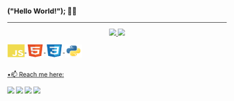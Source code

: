 ### ("Hello World!"); 👋🏼
<hr>
<div align="center">
  <a href="https://github.com/TaryNascimento">
  <img height="150em" src="https://github-readme-stats.vercel.app/api?username=TaryNascimento&show_icons=true&theme=theme=chartreuse-dark_commits=true&count_private=true"/>
  <img height="150em" src="https://github-readme-stats.vercel.app/api/top-langs/?username=TaryNascimento&layout=compact&langs_count=7&theme=chartreuse-dark&include_all"/>
</div>

<div style="display: inline_block"><br>
  <img align="center" alt="Tary-Js" height="30" width="40" src="https://raw.githubusercontent.com/devicons/devicon/master/icons/javascript/javascript-plain.svg">
  <img align="center" alt="Tary-HTML" height="30" width="40" src="https://raw.githubusercontent.com/devicons/devicon/master/icons/html5/html5-original.svg">
  <img align="center" alt="Tary-CSS" height="30" width="40" src="https://raw.githubusercontent.com/devicons/devicon/master/icons/css3/css3-original.svg">
  <img align="center" alt="Tary-Python" height="30" width="40" src="https://raw.githubusercontent.com/devicons/devicon/master/icons/python/python-original.svg">
  
</div>

  ##
  
  
 •📫 Reach me here:
<div> 
  <a href="https://instagram.com/_tarynascc" target="_blank"><img src="https://img.shields.io/badge/-Instagram-%23E4405F?style=for-the-badge&logo=instagram&logoColor=white" target="_blank"></a>
 <a href="https://discord.gg/GTdJ4D72" target="_blank"><img src="https://img.shields.io/badge/Discord-7289DA?style=for-the-badge&logo=discord&logoColor=white" target="_blank"></a> 
  <a href = "mailto:juju2004.tary@gmail.com"><img src="https://img.shields.io/badge/-Gmail-%23333?style=for-the-badge&logo=gmail&logoColor=white" target="_blank"></a>
  <a href="https://www.linkedin.com/in/tary-nascimento-589b41236" target="_blank"><img src="https://img.shields.io/badge/-LinkedIn-%230077B5?style=for-the-badge&logo=linkedin&logoColor=white" target="_blank"></a> 
 
  
 
</div>
